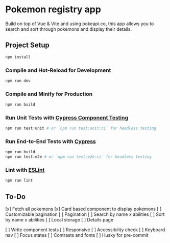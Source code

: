 
# Pokemon registry app
Build on top of Vue & Vite and using pokeapi.co, this app allows you to search and sort through pokemons and display their details. 




## Project Setup

```sh
npm install
```

### Compile and Hot-Reload for Development

```sh
npm run dev
```

### Compile and Minify for Production

```sh
npm run build
```

### Run Unit Tests with [Cypress Component Testing](https://docs.cypress.io/guides/component-testing/introduction)

```sh
npm run test:unit # or `npm run test:unit:ci` for headless testing
```

### Run End-to-End Tests with [Cypress](https://www.cypress.io/)

```sh
npm run build
npm run test:e2e # or `npm run test:e2e:ci` for headless testing
```

### Lint with [ESLint](https://eslint.org/)

```sh
npm run lint
```


## To-Do
[x] Fetch all pokemons
[x] Card based component to display pokemons
[ ] Customizable pagination 
[ ] Pagination
[ ] Search by name x abilities
[ ] Sort by name x abilities
[ ] Local storage
[ ] Details page 


[ ] Write component tests
[ ] Responsive
[ ] Accessibility check
	[ ] Keyboard nav
	[ ] Focus states
	[ ] Contrasts and fonts
[ ] Husky for pre-commit 

 
